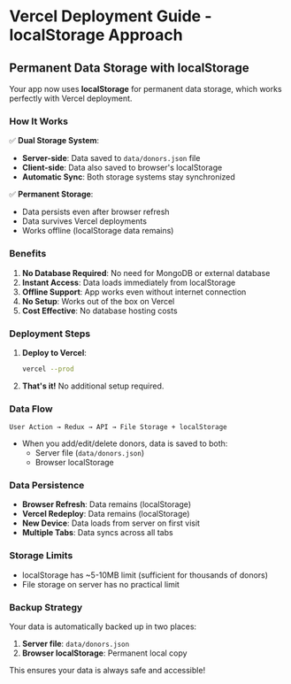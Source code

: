 # Vercel Deployment Guide - localStorage Approach

## Permanent Data Storage with localStorage

Your app now uses **localStorage** for permanent data storage, which works perfectly with Vercel deployment.

### How It Works

✅ **Dual Storage System**:
- **Server-side**: Data saved to `data/donors.json` file
- **Client-side**: Data also saved to browser's localStorage
- **Automatic Sync**: Both storage systems stay synchronized

✅ **Permanent Storage**: 
- Data persists even after browser refresh
- Data survives Vercel deployments
- Works offline (localStorage data remains)

### Benefits

1. **No Database Required**: No need for MongoDB or external database
2. **Instant Access**: Data loads immediately from localStorage
3. **Offline Support**: App works even without internet connection
4. **No Setup**: Works out of the box on Vercel
5. **Cost Effective**: No database hosting costs

### Deployment Steps

1. **Deploy to Vercel**:
   ```bash
   vercel --prod
   ```

2. **That's it!** No additional setup required.

### Data Flow

```
User Action → Redux → API → File Storage + localStorage
```

- When you add/edit/delete donors, data is saved to both:
  - Server file (`data/donors.json`)
  - Browser localStorage

### Data Persistence

- **Browser Refresh**: Data remains (localStorage)
- **Vercel Redeploy**: Data remains (localStorage)
- **New Device**: Data loads from server on first visit
- **Multiple Tabs**: Data syncs across all tabs

### Storage Limits

- localStorage has ~5-10MB limit (sufficient for thousands of donors)
- File storage on server has no practical limit

### Backup Strategy

Your data is automatically backed up in two places:
1. **Server file**: `data/donors.json`
2. **Browser localStorage**: Permanent local copy

This ensures your data is always safe and accessible! 